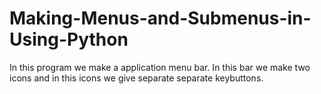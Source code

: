 # Making-Menus-and-Submenus-in-Using-Python
In this program we make a application menu bar. In this bar we make two icons and in this icons we give separate separate keybuttons.
